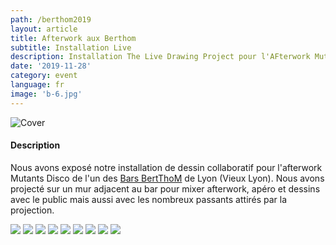 ```yaml
---
path: /berthom2019
layout: article
title: Afterwork aux Berthom
subtitle: Installation Live
description: Installation The Live Drawing Project pour l'AFterwork Mutants Disco du Berthom Vieux Lyon
date: '2019-11-28'
category: event
language: fr
image: 'b-6.jpg'
---
```


![Cover](b-10.jpg)

#### Description

Nous avons exposé notre installation de dessin collaboratif pour l'afterwork Mutants Disco de l'un des [Bars BertThoM](https://www.lesberthom.com/) de Lyon (Vieux Lyon). Nous avons projecté sur un mur adjacent au bar pour mixer afterwork, apéro et dessins avec le public mais aussi avec les nombreux passants attirés par la projection.

<photo-grid>
<img src="b-6.jpg"/>
<img src="b-13.jpg"/>
<img src="b-16.jpg"/>
<img src="b-19.jpg"/>
<img src="b-14.jpg"/>
<img src="b-21.jpg"/>
<img src="b-18.jpg"/>
<img src="b-10.jpg"/>
<img src="cover.jpg"/>
</photo-grid>
